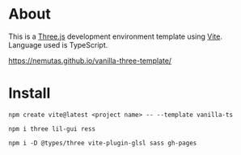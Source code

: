 # About
This is a [Three.js](https://threejs.org/) development environment template using [Vite](https://ja.vitejs.dev/).<br>
Language used is TypeScript.

https://nemutas.github.io/vanilla-three-template/

# Install
```
npm create vite@latest <project name> -- --template vanilla-ts
```
```
npm i three lil-gui ress
```
```
npm i -D @types/three vite-plugin-glsl sass gh-pages
```
